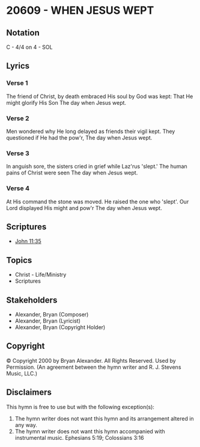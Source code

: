 # 20609 - WHEN JESUS WEPT

## Notation

C - 4/4 on 4 - SOL

## Lyrics

### Verse 1

The friend of Christ, by death embraced His soul by God was kept: That He might glorify His Son The day when Jesus wept.

### Verse 2

Men wondered why He long delayed as friends their vigil kept. They questioned if He had the pow'r, The day when Jesus wept.

### Verse 3

In anguish sore, the sisters cried in grief while Laz'rus 'slept.' The human pains of Christ were seen The day when Jesus wept.

### Verse 4

At His command the stone was moved. He raised the one who 'slept'. Our Lord displayed His might and pow'r The day when Jesus wept.


## Scriptures

- [John 11:35](https://www.biblegateway.com/passage/?search=John%2011%3A35)

## Topics

- Christ - Life/Ministry
- Scriptures

## Stakeholders

- Alexander, Bryan (Composer)
- Alexander, Bryan (Lyricist)
- Alexander, Bryan (Copyright Holder)

## Copyright

© Copyright 2000 by Bryan Alexander. All Rights Reserved. Used by Permission.
(An agreement between the hymn writer and R. J. Stevens Music, LLC.)

## Disclaimers

This hymn is free to use but with the following exception(s):
1. The hymn writer does not want this hymn and its arrangement altered in any way.
2. The hymn writer does not want this hymn accompanied with instrumental music.
Ephesians 5:19; Colossians 3:16


